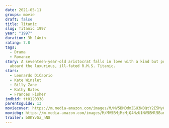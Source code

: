 ```yaml
---
date: 2021-05-11
groups: movie
draft: false
title: Titanic
slug: Titanic 1997
year: "1997"
duration: 3h 14min
rating: 7.8
tags:
  - Drama
  - Romance
story: A seventeen-year-old aristocrat falls in love with a kind but poor artist
  aboard the luxurious, ill-fated R.M.S. Titanic.
stars:
  - Leonardo DiCaprio
  - Kate Winslet
  - Billy Zane
  - Kathy Bates
  - Frances Fisher
imdbid: tt0120338
parentsguide: 13
moviecover: https://m.media-amazon.com/images/M/MV5BMDdmZGU3NDQtY2E5My00ZTliLWIzOTUtMTY4ZGI1YjdiNjk3XkEyXkFqcGdeQXVyNTA4NzY1MzY@._V1_FMjpg_UY859_.jpg
moviebg: https://m.media-amazon.com/images/M/MV5BMjMzMjQ4NzU1NV5BMl5BanBnXkFtZTgwMDkwODA3NzE@._V1_FMjpg_UX1280_.jpg
trailer: b0KYvGa_nN8
---
```

